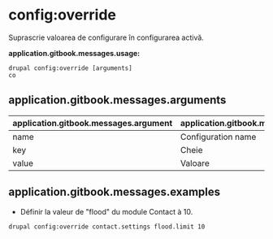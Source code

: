 # config:override
Suprascrie valoarea de configurare în configurarea activă.

**application.gitbook.messages.usage:**
```
drupal config:override [arguments]
co
```

## application.gitbook.messages.arguments
application.gitbook.messages.argument | application.gitbook.messages.details
---------|-------------
name | Configuration name
key | Cheie
value | Valoare

## application.gitbook.messages.examples
* Définir la valeur de "flood" du module Contact à 10.
```
drupal config:override contact.settings flood.limit 10
```
